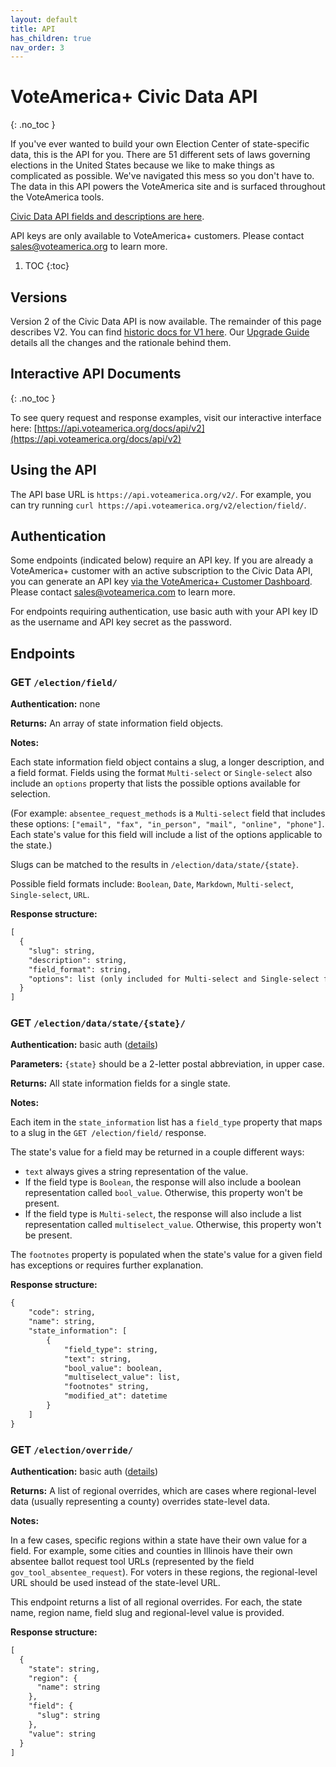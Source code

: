 ```yaml
---
layout: default
title: API
has_children: true
nav_order: 3
---
```


# VoteAmerica+ Civic Data API
{: .no_toc }

If you've ever wanted to build your own Election Center of state-specific data, this is the API for you. 
There are 51 different sets of laws governing elections in the United States 
because we like to make things as complicated as possible.  We've navigated this mess so you don't have to.  
The data in this API powers the VoteAmerica site and is surfaced throughout the VoteAmerica tools.

[Civic Data API fields and descriptions are here](https://www.voteamerica.org/civic-data-api/).

API keys are only available to VoteAmerica+ customers. 
Please contact [sales@voteamerica.org](mailto:sales@voteamerica.org) to learn more.

1. TOC
{:toc}

## Versions

Version 2 of the Civic Data API is now available. The remainder of this page describes V2. 
You can find [historic docs for V1 here](/api/v1). 
Our [Upgrade Guide](/api/upgrade_guide) details all the changes and the rationale behind them.

## Interactive API Documents
{: .no_toc }

To see query request and response examples, visit our interactive interface here: 
[https://api.voteamerica.org/docs/api/v2](https://api.voteamerica.org/docs/api/v2)

## Using the API

The API base URL is `https://api.voteamerica.org/v2/`. 
For example, you can try running `curl https://api.voteamerica.org/v2/election/field/`.

## Authentication

Some endpoints (indicated below) require an API key. If you are already a VoteAmerica+ customer with an active
subscription to the Civic Data API, you can generate an API key 
[via the VoteAmerica+ Customer Dashboard](https://secure.voteamerica.org/civic-data-api/). 
Please contact [sales@voteamerica.com](mailto:sales@voteamerica.com) to learn more.

For endpoints requiring authentication, use basic auth with your API key ID as the username 
and API key secret as the password.

## Endpoints

### GET `/election/field/`

**Authentication:** none

**Returns:** An array of state information field objects. 

**Notes:** 

Each state information field object contains a slug, a longer description, and a field format.
Fields using the format `Multi-select` or `Single-select` also include an `options` property that lists the
possible options available for selection. 

(For example: `absentee_request_methods` is a `Multi-select` field that includes
these options: `["email", "fax", "in_person", "mail", "online", "phone"]`. Each state's value for this field will
include a list of the options applicable to the state.)

Slugs can be matched to the results in `/election/data/state/{state}`.

Possible field formats include: `Boolean`, `Date`, `Markdown`, `Multi-select`, `Single-select`, `URL`.

**Response structure:**

```markdown
[
  {
    "slug": string,
    "description": string,
    "field_format": string,
    "options": list (only included for Multi-select and Single-select field formats)
  }
]
```

### GET `/election/data/state/{state}/`

**Authentication:** basic auth ([details](#authentication))

**Parameters:** `{state}` should be a 2-letter postal abbreviation, in upper case.

**Returns:** All state information fields for a single state.

**Notes:** 

Each item in the `state_information` list has a `field_type` property that maps to 
a slug in the `GET /election/field/` response.

The state's value for a field may be returned in a couple different ways:
* `text` always gives a string representation of the value.
* If the field type is `Boolean`, the response will also include a boolean representation called `bool_value`. 
Otherwise, this property won't be present.
* If the field type is `Multi-select`, the response will also include a list representation called 
`multiselect_value`. Otherwise, this property won't be present.

The `footnotes` property is populated when the state's value for a given field has exceptions or 
requires further explanation.

**Response structure:**

```markdown
{
    "code": string,
    "name": string,
    "state_information": [
        {
            "field_type": string,
            "text": string,
            "bool_value": boolean,
            "multiselect_value": list,
            "footnotes" string,
            "modified_at": datetime
        }
    ]
}
```

### GET `/election/override/`

**Authentication:** basic auth ([details](#authentication))

**Returns:** A list of regional overrides, which are cases where regional-level data (usually representing a county) 
overrides state-level data. 

**Notes:** 

In a few cases, specific regions within a state have their own value for a field. 
For example, some cities and counties in Illinois have their own absentee ballot request tool URLs
(represented by the field `gov_tool_absentee_request`). For voters in these regions, the regional-level URL should
be used instead of the state-level URL. 

This endpoint returns a list of all regional overrides. For each, the state name, region name, field slug
and regional-level value is provided.

**Response structure:**

```markdown
[
  {
    "state": string,
    "region": {
      "name": string
    },
    "field": {
      "slug": string
    },
    "value": string
  }
]
```
